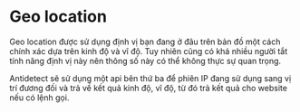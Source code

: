 # Geo location

Geo location được sử dụng định vị bạn đang ở đâu trên bản đồ một cách chính xác dựa trên kinh độ và vĩ độ. Tuy nhiên cũng có khá nhiều người tắt tính năng định vị này nên thông số này có thể không thực sự quan trọng.

Antidetect sẽ sử dụng một api bên thứ ba để phiên IP đang sử dụng sang vị trí đương đối và trả về kết quả kinh độ, vĩ độ, từ đó trả kết quả cho website nếu có lệnh gọi.
